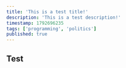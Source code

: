 ```yaml
---
title: 'This is a test title!'
description: 'This is a test description!'
timestamp: 1792696235
tags: ['programming', 'politics']
published: true
---
```


## Test
